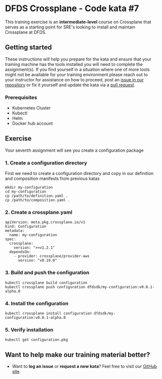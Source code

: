 DFDS Crossplane - Code kata #7
======================================

This training exercise is an **intermediate-level** course on Crossplane that serves as a starting point for SRE's looking to install and maintain Crossplane at DFDS.

## Getting started
These instructions will help you prepare for the kata and ensure that your training machine has the tools installed you will need to complete the assignment(s). If you find yourself in a situation where one of more tools might not be available for your training environment please reach out to your instructor for assistance on how to proceed, post an [issue in our repository](https://github.com/dfds/dojo/issues) or fix it yourself and update the kata via a [pull request](https://github.com/dfds/dojo/pulls).

### Prerequisites
* Kubernetes Cluster
* Kubectl
* Helm
* Docker hub account

## Exercise
Your seventh assignment will see you create a configuration package

### 1. Create a configuration directory

First we need to create a configuration directory and copy in our definition and composition manifests from previous katas
```
mkdir my-configuration
cd my-configuration
cp /path/to/definition.yaml .
cp /path/to/composition.yaml .
```

### 2. Create a crossplane.yaml

```
apiVersion: meta.pkg.crossplane.io/v1
kind: Configuration
metadata:
  name: my-configuration
spec:
  crossplane:
    version: ">=v1.2.1"
  dependsOn:
    - provider: crossplane/provider-aws
      version: "v0.19.0"
```

### 3. Build and push the configuration

```
kubectl crossplane build configuration
kubectl crossplane push configuration dfdsdk/my-configuration:v0.0.1-alpha.0
```

### 4. Install the configuration

```
kubectl crossplane install configuration dfdsdk/my-configuration:v0.0.1-alpha.0
```

### 5. Verify installation

```
kubectl get configuration.pkg
```


## Want to help make our training material better?
 * Want to **log an issue** or **request a new kata**? Feel free to visit our [GitHub site](https://github.com/dfds/dojo/issues).